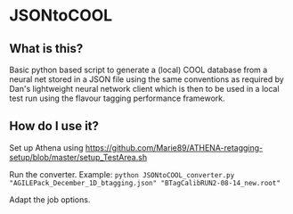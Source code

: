 # JSONtoCOOL

What is this?
-------------
Basic python based script to generate a (local) COOL database from a neural net stored in a JSON file using the same conventions as required by Dan's lightweight neural network client which is then to be used in a local test run using the flavour tagging performance framework.


How do I use it?
----------------
Set up Athena using https://github.com/Marie89/ATHENA-retagging-setup/blob/master/setup_TestArea.sh

Run the converter. Example:
`python JSONtoCOOL_converter.py "AGILEPack_December_1D_btagging.json" "BTagCalibRUN2-08-14_new.root"`

Adapt the job options.
